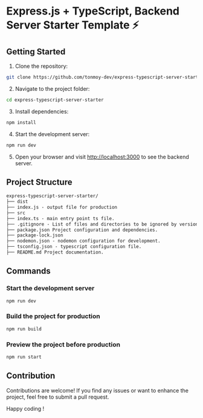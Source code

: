 # Express.js + TypeScript, Backend Server Starter Template ⚡️

## Getting Started

1. Clone the repository:

```sh
git clone https://github.com/tonmoy-dev/express-typescript-server-starter.git
```

2. Navigate to the project folder:

```sh
cd express-typescript-server-starter
```

3. Install dependencies:

```sh
npm install
```

4. Start the development server:

```sh
npm run dev
```

5. Open your browser and visit [http://localhost:3000](http://localhost:3000) to see the backend server.

## Project Structure

```md
express-typescript-server-starter/
├── dist
├── index.js - output file for production
├── src
├── index.ts - main entry point ts file.
├── .gitignore - List of files and directories to be ignored by version control.
├── package.json Project configuration and dependencies.
├── package-lock.json
├── nodemon.json - nodemon configuration for development.
├── tsconfig.json - typescript configuration file.
├── README.md Project documentation.
```

## Commands

### Start the development server

```sh
npm run dev
```

### Build the project for production

```sh
npm run build
```

### Preview the project before production

```sh
npm run start
```

## Contribution

Contributions are welcome! If you find any issues or want to enhance the project, feel free to submit a pull request.

Happy coding !
